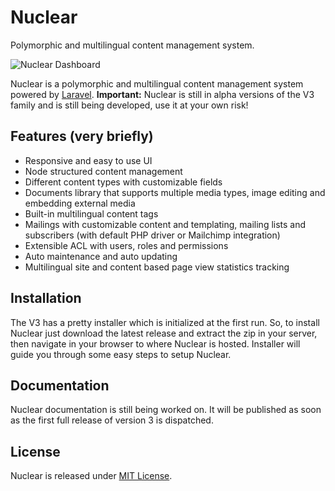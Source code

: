 # Nuclear
Polymorphic and multilingual content management system.

![Nuclear Dashboard](https://cloud.githubusercontent.com/assets/5340560/18489441/301e9b3a-7a06-11e6-8a19-f88c7b862128.png)

Nuclear is a polymorphic and multilingual content management system powered by [Laravel](https://laravel.com).
**Important:** Nuclear is still in alpha versions of the V3 family and is still being developed, use it at your own risk!

## Features (very briefly)
* Responsive and easy to use UI
* Node structured content management
* Different content types with customizable fields
* Documents library that supports multiple media types, image editing and embedding external media
* Built-in multilingual content tags
* Mailings with customizable content and templating, mailing lists and subscribers (with default PHP driver or Mailchimp integration)
* Extensible ACL with users, roles and permissions
* Auto maintenance and auto updating
* Multilingual site and content based page view statistics tracking

## Installation
The V3 has a pretty installer which is initialized at the first run. So, to install Nuclear just download the latest release and extract the zip in your server, then navigate in your browser to where Nuclear is hosted. Installer will guide you through some easy steps to setup Nuclear.

## Documentation
Nuclear documentation is still being worked on. It will be published as soon as the first full release of version 3 is dispatched.

## License
Nuclear is released under [MIT License](https://github.com/NuclearCMS/Nuclear/blob/master/LICENSE).
